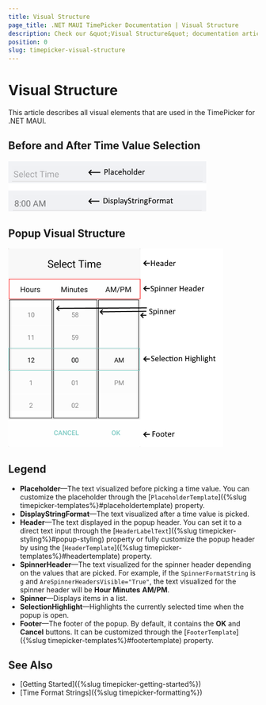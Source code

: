 ```yaml
---
title: Visual Structure
page_title: .NET MAUI TimePicker Documentation | Visual Structure
description: Check our &quot;Visual Structure&quot; documentation article for Telerik TimePicker for .NET MAUI.
position: 0
slug: timepicker-visual-structure
---
```


# Visual Structure

This article describes all visual elements that are used in the TimePicker for .NET MAUI.

## Before and After Time Value Selection

![Time Picker Visual Structure](images/time_picker_placeholder_display.png "Visual elements of Time Picker control")

## Popup Visual Structure

![Time Picker Popup Visual Structure](images/time_picker_structure.png "Visual elements of Time Picker Popup")

## Legend

- **Placeholder**&mdash;The text visualized before picking a time value. You can customize the placeholder through the [`PlaceholderTemplate`]({%slug timepicker-templates%}#placeholdertemplate) property.
- **DisplayStringFormat**&mdash;The text visualized after a time value is picked.
- **Header**&mdash;The text displayed in the popup header. You can set it to a direct text input through the [`HeaderLabelText`]({%slug timepicker-styling%}#popup-styling) property or fully customize the popup header by using the [`HeaderTemplate`]({%slug timepicker-templates%}#headertemplate) property.
- **SpinnerHeader**&mdash;The text visualized for the spinner header depending on the values that are picked. For example, if the `SpinnerFormatString` is `g` and `AreSpinnerHeadersVisible="True"`, the text visualized for the spinner header will be **Hour** **Minutes** **AM/PM**.
- **Spinner**&mdash;Displays items in a list.
- **SelectionHighlight**&mdash;Highlights the currently selected time when the popup is open.
- **Footer**&mdash;The footer of the popup. By default, it contains the **OK** and **Cancel** buttons. It can be customized through the [`FooterTemplate`]({%slug timepicker-templates%}#footertemplate) property.

## See Also

- [Getting Started]({%slug timepicker-getting-started%})
- [Time Format Strings]({%slug timepicker-formatting%})
